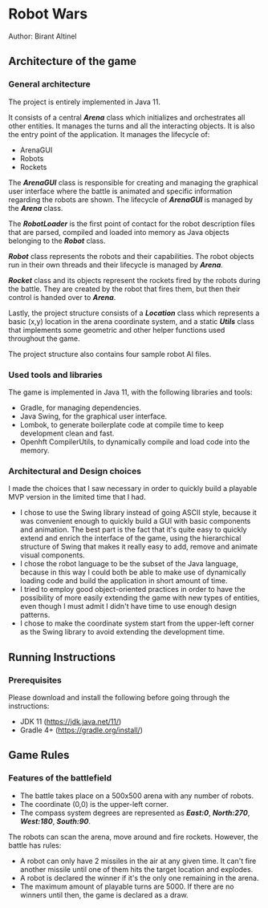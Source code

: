 # Robot Wars

Author: Birant Altinel

## Architecture of the game

### General architecture

The project is entirely implemented in Java 11.

It consists of a central ***Arena*** class 
which initializes and orchestrates all other entities. 
It manages the turns and all the interacting objects. 
It is also the entry point of the application. 
It manages the lifecycle of:
* ArenaGUI
* Robots
* Rockets

The ***ArenaGUI*** class is responsible for creating and managing 
the graphical user interface where the battle is animated and specific
information regarding the robots are shown. The lifecycle of ***ArenaGUI*** is
managed by the ***Arena*** class.

The ***RobotLoader*** is the first point of contact for the robot description files
that are parsed, compiled and loaded into memory as Java objects belonging to the
***Robot*** class. 

***Robot*** class represents the robots and their capabilities. The robot objects
run in their own threads and their lifecycle is managed by ***Arena***.

***Rocket*** class and its objects represent the rockets fired by the robots 
during the battle. They are created by the robot that fires them, but then their control
is handed over to ***Arena***.

Lastly, the project structure consists of a ***Location*** class which represents a basic
(x,y) location in the arena coordinate system, and a static ***Utils*** class that implements
some geometric and other helper functions used throughout the game.

The project structure also contains four sample robot AI files.

### Used tools and libraries
The game is implemented in Java 11, with the following libraries and tools:
* Gradle, for managing dependencies.
* Java Swing, for the graphical user interface.
* Lombok, to generate boilerplate code at compile time to keep development clean and fast.
* Openhft CompilerUtils, to dynamically compile and load code into the memory.

### Architectural and Design choices
I made the choices that I saw necessary in order to quickly build a playable MVP version
in the limited time that I had.
* I chose to use the Swing library instead of going ASCII style, because it was convenient enough to quickly 
build a GUI with basic components and animation. The best part is the fact that it's quite easy to 
quickly extend and enrich the interface of the game, using the hierarchical structure of Swing
that makes it really easy to add, remove and animate visual components.
* I chose the robot language to be the subset of the Java language, because in this way I could both
be able to make use of dynamically loading code and build the application in short amount of time.
* I tried to employ good object-oriented practices in order to have the possibility of 
more easily extending the game with new types of entities, even though I must admit I didn't
have time to use enough design patterns.
* I chose to make the coordinate system start from the upper-left corner as the Swing library
to avoid extending the development time.

## Running Instructions

### Prerequisites
Please download and install the following before going through the instructions:
* JDK 11 (https://jdk.java.net/11/)
* Gradle 4+ (https://gradle.org/install/) 

## Game Rules

### Features of the battlefield
* The battle takes place on a 500x500 arena with any number of robots. 
* The coordinate (0,0) is the upper-left corner.
* The compass system degrees are represented as ***East:0***, ***North:270***, ***West:180***, ***South:90***.


The robots can scan the arena, move around and fire rockets. However, the battle has rules:
* A robot can only have 2 missiles in the air at any given time. It can't fire another missile
until one of them hits the target location and explodes.
* A robot is declared the winner if it's the only one remaining in the arena.
* The maximum amount of playable turns are 5000. If there are no winners until then, the game
is declared as a draw.